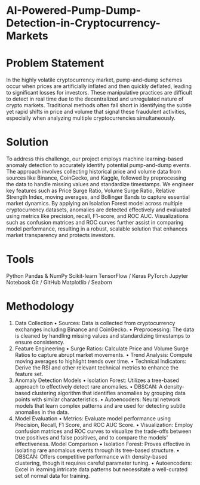 # AI-Powered-Pump-Dump-Detection-in-Cryptocurrency-Markets

# Problem Statement
In the highly volatile cryptocurrency market, pump-and-dump schemes occur when prices are artificially inflated and then quickly deflated, leading to significant losses for investors. These manipulative practices are difficult to detect in real time due to the decentralized and unregulated nature of crypto markets. Traditional methods often fall short in identifying the subtle yet rapid shifts in price and volume that signal these fraudulent activities, especially when analyzing multiple cryptocurrencies simultaneously.

# Solution
To address this challenge, our project employs machine learning-based anomaly detection to accurately identify potential pump-and-dump events. The approach involves collecting historical price and volume data from sources like Binance, CoinGecko, and Kaggle, followed by preprocessing the data to handle missing values and standardize timestamps. We engineer key features such as Price Surge Ratio, Volume Surge Ratio, Relative Strength Index, moving averages, and Bollinger Bands to capture essential market dynamics. By applying an Isolation Forest model across multiple cryptocurrency datasets, anomalies are detected effectively and evaluated using metrics like precision, recall, F1-score, and ROC AUC. Visualizations such as confusion matrices and ROC curves further assist in comparing model performance, resulting in a robust, scalable solution that enhances market transparency and protects investors.

# Tools 
  Python
  Pandas & NumPy
  Scikit-learn
  TensorFlow / Keras
  PyTorch
  Jupyter Notebook
  Git / GitHub
  Matplotlib / Seaborn

# Methodology
  1. Data Collection
  •	Sources: Data is collected from cryptocurrency exchanges including Binance and CoinGecko.
  •	Preprocessing: The data is cleaned by handling missing values and standardizing timestamps to ensure consistency.
  2. Feature Engineering
  •	Surge Ratios: Calculate Price and Volume Surge Ratios to capture abrupt market movements.
  •	Trend Analysis: Compute moving averages to highlight trends over time.
  •	Technical Indicators: Derive the RSI and other relevant technical metrics to enhance the feature set.
  3. Anomaly Detection Models
  •	Isolation Forest: Utilizes a tree-based approach to effectively detect rare anomalies.
  •	DBSCAN: A density-based clustering algorithm that identifies anomalies by grouping data points with similar characteristics.
  •	Autoencoders: Neural network models that learn complex patterns and are used for detecting subtle anomalies in the data.
  4. Model Evaluation
  •	Metrics: Evaluate model performance using Precision, Recall, F1 Score, and ROC AUC Score.
  •	Visualization: Employ confusion matrices and ROC curves to visualize the trade-offs between true positives and false positives, and to compare the models' effectiveness.
  Model Comparison
  •	Isolation Forest: Proves effective in isolating rare anomalous events through its tree-based structure.
  •	DBSCAN: Offers competitive performance with density-based clustering, though it requires careful parameter tuning.
  •	Autoencoders: Excel in learning intricate data patterns but necessitate a well-curated set of normal data for training.
